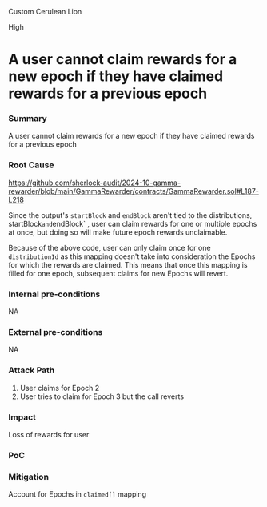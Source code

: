 Custom Cerulean Lion

High

# A user cannot claim rewards for a new epoch  if they have claimed rewards for a previous epoch

### Summary

A user cannot claim rewards for a new epoch  if they have claimed rewards for a previous epoch

### Root Cause

https://github.com/sherlock-audit/2024-10-gamma-rewarder/blob/main/GammaRewarder/contracts/GammaRewarder.sol#L187-L218

Since the output's `startBlock` and `endBlock` aren't tied to the distributions, startBlock` and `endBlock` , user can claim rewards for one or multiple epochs at once, but doing so will make future epoch rewards unclaimable.

Because of the above code, user can only claim once for one `distributionId` as this mapping doesn't take into consideration the Epochs for which the rewards are claimed. This means that once this mapping is filled for one epoch, subsequent claims for new Epochs will revert.

### Internal pre-conditions

NA

### External pre-conditions

NA

### Attack Path

1. User claims for Epoch 2
2. User tries to claim for Epoch 3 but the call reverts 
### Impact

Loss of rewards for user

### PoC


### Mitigation

Account for Epochs in `claimed[]` mapping